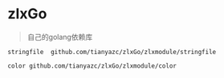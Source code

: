# zlxGo
> 自己的golang依赖库

``stringfile  github.com/tianyazc/zlxGo/zlxmodule/stringfile``

``color github.com/tianyazc/zlxGo/zlxmodule/color``